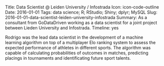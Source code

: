 Title: Data Scientist @ Leiden University / Infostrada
Icon: icon-code-outline
Date: 2016-01-01
Tags: data science; R; RStudio; Shiny; dplyr; MySQL
Slug: 2016-01-01-data-scientist-leiden-university-infostrada
Summary: As a consultant from GoDataDriven working as a data scientist for a joint project between Lieden University and Infostrada.
Timeline: yes

Rodrigo was the lead data scientist in the development of a machine
learning algorithm on top of a multiplayer Elo ranking system to assess the
expected performance of athletes in different sports. The algorithm was
capable of calculating probabilities of outcomes in matches, predicting
placings in tournaments and identificating future sport talents.
